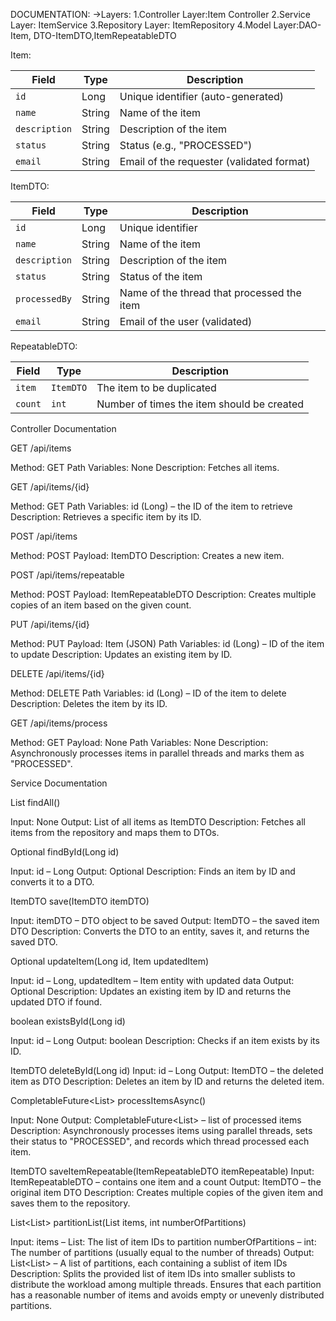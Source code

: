 DOCUMENTATION:
->Layers:
1.Controller Layer:Item Controller
2.Service Layer: ItemService
3.Repository Layer: ItemRepository
4.Model Layer:DAO-Item, DTO-ItemDTO,ItemRepeatableDTO

Item:

| Field         | Type   | Description                               |
| ------------- | ------ | ----------------------------------------- |
| `id`          | Long   | Unique identifier (auto-generated)        |
| `name`        | String | Name of the item                          |
| `description` | String | Description of the item                   |
| `status`      | String | Status (e.g., "PROCESSED")                |
| `email`       | String | Email of the requester (validated format) |

ItemDTO:

| Field         | Type   | Description                                |
| ------------- | ------ | ------------------------------------------ |
| `id`          | Long   | Unique identifier                          |
| `name`        | String | Name of the item                           |
| `description` | String | Description of the item                    |
| `status`      | String | Status of the item                         |
| `processedBy` | String | Name of the thread that processed the item |
| `email`       | String | Email of the user (validated)              |

RepeatableDTO:

| Field   | Type      | Description                                |
| ------- | --------- | ------------------------------------------ |
| `item`  | `ItemDTO` | The item to be duplicated                  |
| `count` | `int`     | Number of times the item should be created |

Controller Documentation


GET /api/items

Method: GET
Path Variables: None
Description: Fetches all items.


GET /api/items/{id}

Method: GET
Path Variables: id (Long) – the ID of the item to retrieve
Description: Retrieves a specific item by its ID.


POST /api/items

Method: POST
Payload: ItemDTO 
Description: Creates a new item.


POST /api/items/repeatable

Method: POST
Payload: ItemRepeatableDTO 
Description: Creates multiple copies of an item based on the given count.


PUT /api/items/{id}

Method: PUT
Payload: Item (JSON)
Path Variables: id (Long) – ID of the item to update
Description: Updates an existing item by ID.


DELETE /api/items/{id}

Method: DELETE
Path Variables: id (Long) – ID of the item to delete
Description: Deletes the item by its ID.


GET /api/items/process

Method: GET
Payload: None
Path Variables: None
Description: Asynchronously processes items in parallel threads and marks them as "PROCESSED".

 
 Service Documentation


List<ItemDTO> findAll()

Input: None
Output: List of all items as ItemDTO
Description: Fetches all items from the repository and maps them to DTOs.



Optional<ItemDTO> findById(Long id)

Input: id – Long
Output: Optional<ItemDTO>
Description: Finds an item by ID and converts it to a DTO.



ItemDTO save(ItemDTO itemDTO)

Input: itemDTO – DTO object to be saved
Output: ItemDTO – the saved item DTO
Description: Converts the DTO to an entity, saves it, and returns the saved DTO.



Optional<ItemDTO> updateItem(Long id, Item updatedItem)

Input: id – Long, updatedItem – Item entity with updated data
Output: Optional<ItemDTO>
Description: Updates an existing item by ID and returns the updated DTO if found.



boolean existsById(Long id)

Input: id – Long
Output: boolean
Description: Checks if an item exists by its ID.



ItemDTO deleteById(Long id)
Input: id – Long
Output: ItemDTO – the deleted item as DTO
Description: Deletes an item by ID and returns the deleted item.



CompletableFuture<List<ItemDTO>> processItemsAsync()

Input: None
Output: CompletableFuture<List<ItemDTO>> – list of processed items
Description: Asynchronously processes items using parallel threads, sets their status to "PROCESSED", and records which thread processed each item.


ItemDTO saveItemRepeatable(ItemRepeatableDTO itemRepeatable)
Input: ItemRepeatableDTO – contains one item and a count
Output: ItemDTO – the original item DTO
Description: Creates multiple copies of the given item and saves them to the repository.


List<List<Long>> partitionList(List<Long> items, int numberOfPartitions)

Input:
items – List<Long>: The list of item IDs to partition
numberOfPartitions – int: The number of partitions (usually equal to the number of threads)
Output: List<List<Long>> – A list of partitions, each containing a sublist of item IDs
Description:
Splits the provided list of item IDs into smaller sublists to distribute the workload among multiple threads. Ensures that each partition has a reasonable number of items and avoids empty or unevenly distributed partitions.
